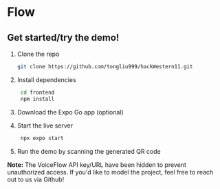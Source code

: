 # Flow

## Get started/try the demo!

1. Clone the repo

   ```bash
   git clone https://github.com/tongliu999/hackWestern11.git
   ```

2. Install dependencies

   ```bash
    cd frontend
    npm install
   ```

3. Download the Expo Go app (optional)
4. Start the live server

   ```bash
    npx expo start
   ```

5. Run the demo by scanning the generated QR code

**Note:** The VoiceFlow API key/URL have been hidden to prevent unauthorized access. If you'd like to model the project, feel free to reach out to us via Github!
